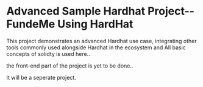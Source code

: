 # Advanced Sample Hardhat Project--FundeMe Using HardHat

This project demonstrates an advanced Hardhat use case, integrating other tools commonly used alongside Hardhat in the ecosystem and 
All basic concepts of solidty is used here..

the front-end part of the project is yet to be done..

It will be a seperate project.
